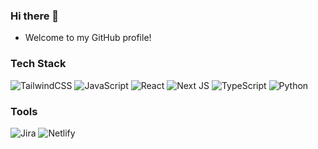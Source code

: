 ### Hi there 👋

<!-- - ‍💻 I’m currently looking for a remote junior-level React developer job
- 📁 Here's my portfolio: [vlipatdev.github.io](https://vlipatdev.github.io/)
- 📫 How to reach me: vlipat.dev@gmail.com -->
<!-- - 🔭 I’m currently working on ... -->
<!-- - 🌱 I’m currently learning ... -->
<!-- - 👯 I’m looking to collaborate on ... -->
<!-- - 💬 Ask me about ... -->
<!-- - 😄 Pronouns: ... -->
- Welcome to my GitHub profile!

### Tech Stack
<!-- ![HTML5](https://img.shields.io/badge/html5-%23E34F26.svg?style=for-the-badge&logo=html5&logoColor=white)
![CSS3](https://img.shields.io/badge/css3-%231572B6.svg?style=for-the-badge&logo=css3&logoColor=white) -->
![TailwindCSS](https://img.shields.io/badge/tailwindcss-%2338B2AC.svg?style=for-the-badge&logo=tailwind-css&logoColor=white)
![JavaScript](https://img.shields.io/badge/javascript-%23323330.svg?style=for-the-badge&logo=javascript&logoColor=%23F7DF1E)
![React](https://img.shields.io/badge/react-%2320232a.svg?style=for-the-badge&logo=react&logoColor=%2361DAFB)
![Next JS](https://img.shields.io/badge/Next-black?style=for-the-badge&logo=next.js&logoColor=white)
![TypeScript](https://img.shields.io/badge/typescript-%23007ACC.svg?style=for-the-badge&logo=typescript&logoColor=white)
![Python](https://img.shields.io/badge/python-%233776AB.svg?style=for-the-badge&logo=python&logoColor=white)

### Tools
![Jira](https://img.shields.io/badge/jira-%230A0FFF.svg?style=for-the-badge&logo=jira&logoColor=white)
![Netlify](https://img.shields.io/badge/netlify-%23000000.svg?style=for-the-badge&logo=netlify&logoColor=white)
